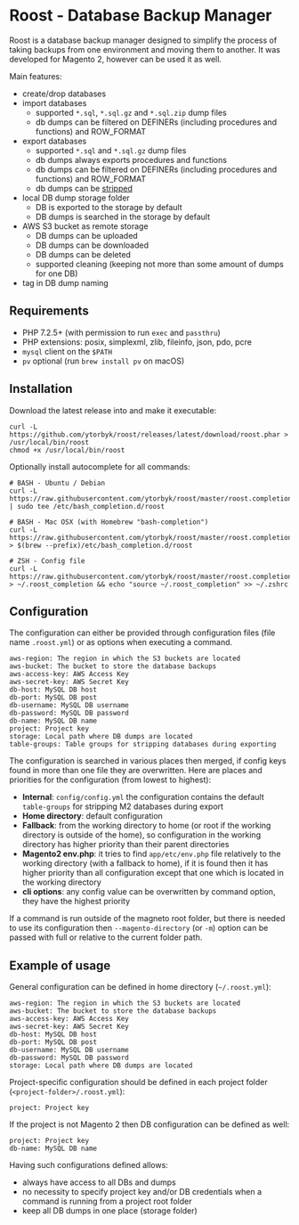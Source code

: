 
# Roost - Database Backup Manager

Roost is a database backup manager designed to simplify the process of taking backups from one environment and moving them to another. 
It was developed for Magento 2, however can be used it as well.

Main features:
* create/drop databases
* import databases
  * supported `*.sql`, `*.sql.gz` and `*.sql.zip` dump files
  * db dumps can be filtered on DEFINERs (including procedures and functions) and ROW_FORMAT
* export databases
  * supported `*.sql` and `*.sql.gz` dump files
  * db dumps always exports procedures and functions
  * db dumps can be filtered on DEFINERs (including procedures and functions) and ROW_FORMAT
  * db dumps can be [stripped](https://github.com/netz98/n98-magerun/wiki/Stripped-Database-Dumps)
* local DB dump storage folder
  * DB is exported to the storage by default
  * DB dumps is searched in the storage by default
* AWS S3 bucket as remote storage
  * DB dumps can be uploaded
  * DB dumps can be downloaded
  * DB dumps can be deleted
  * supported cleaning (keeping not more than some amount of dumps for one DB)
* tag in DB dump naming


## Requirements

* PHP 7.2.5+ (with permission to run `exec` and `passthru`)
* PHP extensions: posix, simplexml, zlib, fileinfo, json, pdo, pcre
* `mysql` client on the `$PATH`
* `pv` optional (run `brew install pv` on macOS)


## Installation

Download the latest release into and make it executable:

    curl -L https://github.com/ytorbyk/roost/releases/latest/download/roost.phar > /usr/local/bin/roost
    chmod +x /usr/local/bin/roost

Optionally install autocomplete for all commands:

    # BASH - Ubuntu / Debian
    curl -L https://raw.githubusercontent.com/ytorbyk/roost/master/roost.completion | sudo tee /etc/bash_completion.d/roost

    # BASH - Mac OSX (with Homebrew "bash-completion")
    curl -L https://raw.githubusercontent.com/ytorbyk/roost/master/roost.completion > $(brew --prefix)/etc/bash_completion.d/roost

    # ZSH - Config file
    curl -L https://raw.githubusercontent.com/ytorbyk/roost/master/roost.completion > ~/.roost_completion && echo "source ~/.roost_completion" >> ~/.zshrc


## Configuration

The configuration can either be provided through configuration files (file name `.roost.yml`) or as options when executing a command.

    aws-region: The region in which the S3 buckets are located
    aws-bucket: The bucket to store the database backups
    aws-access-key: AWS Access Key
    aws-secret-key: AWS Secret Key
    db-host: MySQL DB host
    db-port: MySQL DB post
    db-username: MySQL DB username
    db-password: MySQL DB password
    db-name: MySQL DB name
    project: Project key
    storage: Local path where DB dumps are located
    table-groups: Table groups for stripping databases during exporting

The configuration is searched in various places then merged, if config keys found in more than one file they are overwritten.
Here are places and priorities for the configuration (from lowest to highest):

* **Internal**: `config/config.yml` the configuration contains the default `table-groups` for stripping M2 databases during export
* **Home directory**: default configuration
* **Fallback**: from the working directory to home (or root if the working directory is outside of the home), so configuration in the working directory has higher priority than their parent directories
* **Magento2 env.php**: it tries to find `app/etc/env.php` file relatively to the working directory (with a fallback to home), if it is found then it has higher priority than all configuration except that one which is located in the working directory
* **cli options**: any config value can be overwritten by command option, they have the highest priority

If a command is run outside of the magneto root folder, but there is needed to use its configuration then `--magento-directory` (or `-m`) option can be passed with full or relative to the current folder path.


## Example of usage

General configuration can be defined in home directory (`~/.roost.yml`):

    aws-region: The region in which the S3 buckets are located
    aws-bucket: The bucket to store the database backups
    aws-access-key: AWS Access Key
    aws-secret-key: AWS Secret Key
    db-host: MySQL DB host
    db-port: MySQL DB post
    db-username: MySQL DB username
    db-password: MySQL DB password
    storage: Local path where DB dumps are located

Project-specific configuration should be defined in each project folder (`<project-folder>/.roost.yml`):

    project: Project key
    
If the project is not Magento 2 then DB configuration can be defined as well:

    project: Project key
    db-name: MySQL DB name


Having such configurations defined allows:
* always have access to all DBs and dumps
* no necessity to specify project key and/or DB credentials when a command is running from a project root folder
* keep all DB dumps in one place (storage folder)

